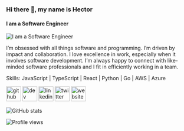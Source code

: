 ### Hi there 👋, my name is Hector
#### I am a Software Engineer
![I am a Software Engineer](https://cdn.jsdelivr.net/gh/devicons/devicon/icons/javascript/javascript-plain.svg)

I’m obsessed with all things software and programming. I’m driven by impact and collaboration. I love excellence in work, especially when it involves software development. I’m always happy to connect with like-minded software professionals and I fit in efficiently working in a team.

Skills: JavaScript | TypeScript | React | Python | Go | AWS | Azure



[<img src='https://cdn.jsdelivr.net/npm/simple-icons@3.0.1/icons/github.svg' alt='github' height='40'>](https://github.com/hector-munachi)  [<img src='https://cdn.jsdelivr.net/npm/simple-icons@3.0.1/icons/hashnode.svg' alt='dev' height='40'>](https://hectormunachi.hashnode.dev/)  [<img src='https://cdn.jsdelivr.net/npm/simple-icons@3.0.1/icons/linkedin.svg' alt='linkedin' height='40'>](https://www.linkedin.com/in/https://www.linkedin.com/in/hector-munachi-852341181/)  [<img src='https://cdn.jsdelivr.net/npm/simple-icons@3.0.1/icons/twitter.svg' alt='twitter' height='40' color='white'>](https://twitter.com/https://twitter.com/avestereo)  [<img src='https://cdn.jsdelivr.net/npm/simple-icons@3.0.1/icons/icloud.svg' alt='website' height='40'>](https://ehm.netlify.app/)  

![GitHub stats](https://github-readme-stats.vercel.app/api?username=hector-munachi&show_icons=true)  

![Profile views](https://gpvc.arturio.dev/hector-munachi)  
